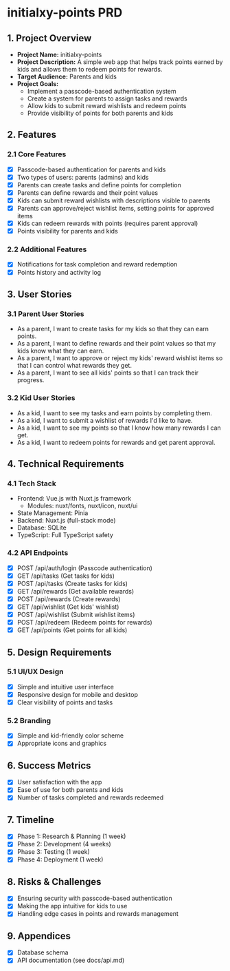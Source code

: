 # initialxy-points PRD

## 1. Project Overview
- **Project Name:** initialxy-points
- **Project Description:** A simple web app that helps track points earned by kids and allows them to redeem points for rewards.
- **Target Audience:** Parents and kids
- **Project Goals:**
  - Implement a passcode-based authentication system
  - Create a system for parents to assign tasks and rewards
  - Allow kids to submit reward wishlists and redeem points
  - Provide visibility of points for both parents and kids

## 2. Features
### 2.1 Core Features
- [x] Passcode-based authentication for parents and kids
- [x] Two types of users: parents (admins) and kids
- [x] Parents can create tasks and define points for completion
- [x] Parents can define rewards and their point values
- [x] Kids can submit reward wishlists with descriptions visible to parents
- [x] Parents can approve/reject wishlist items, setting points for approved items
- [x] Kids can redeem rewards with points (requires parent approval)
- [x] Points visibility for parents and kids

### 2.2 Additional Features
- [x] Notifications for task completion and reward redemption
- [x] Points history and activity log

## 3. User Stories
### 3.1 Parent User Stories
- As a parent, I want to create tasks for my kids so that they can earn points.
- As a parent, I want to define rewards and their point values so that my kids know what they can earn.
- As a parent, I want to approve or reject my kids' reward wishlist items so that I can control what rewards they get.
- As a parent, I want to see all kids' points so that I can track their progress.

### 3.2 Kid User Stories
- As a kid, I want to see my tasks and earn points by completing them.
- As a kid, I want to submit a wishlist of rewards I'd like to have.
- As a kid, I want to see my points so that I know how many rewards I can get.
- As a kid, I want to redeem points for rewards and get parent approval.

## 4. Technical Requirements
### 4.1 Tech Stack
- Frontend: Vue.js with Nuxt.js framework
  - Modules: nuxt/fonts, nuxt/icon, nuxt/ui
- State Management: Pinia
- Backend: Nuxt.js (full-stack mode)
- Database: SQLite
- TypeScript: Full TypeScript safety

### 4.2 API Endpoints
- [x] POST /api/auth/login (Passcode authentication)
- [x] GET /api/tasks (Get tasks for kids)
- [x] POST /api/tasks (Create tasks for kids)
- [x] GET /api/rewards (Get available rewards)
- [x] POST /api/rewards (Create rewards)
- [x] GET /api/wishlist (Get kids' wishlist)
- [x] POST /api/wishlist (Submit wishlist items)
- [x] POST /api/redeem (Redeem points for rewards)
- [x] GET /api/points (Get points for all kids)

## 5. Design Requirements
### 5.1 UI/UX Design
- [x] Simple and intuitive user interface
- [x] Responsive design for mobile and desktop
- [x] Clear visibility of points and tasks

### 5.2 Branding
- [x] Simple and kid-friendly color scheme
- [x] Appropriate icons and graphics

## 6. Success Metrics
- [x] User satisfaction with the app
- [x] Ease of use for both parents and kids
- [x] Number of tasks completed and rewards redeemed

## 7. Timeline
- [x] Phase 1: Research & Planning (1 week)
- [x] Phase 2: Development (4 weeks)
- [x] Phase 3: Testing (1 week)
- [x] Phase 4: Deployment (1 week)

## 8. Risks & Challenges
- [x] Ensuring security with passcode-based authentication
- [x] Making the app intuitive for kids to use
- [x] Handling edge cases in points and rewards management

## 9. Appendices
- [x] Database schema
- [x] API documentation (see docs/api.md)